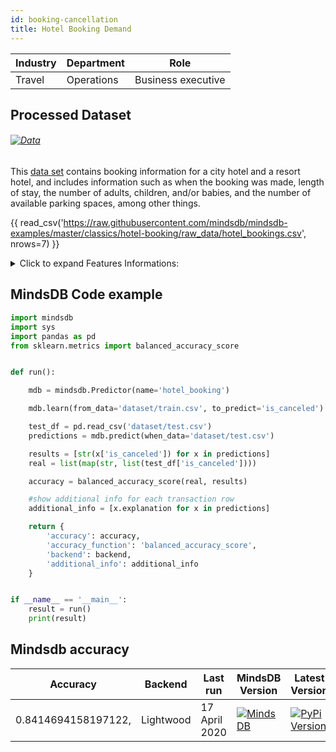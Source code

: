```yaml
---
id: booking-cancellation
title: Hotel Booking Demand 
---
```


| Industry       | Department | Role               |
|----------------|------------|--------------------|
| Travel | Operations | Business executive |

## Processed Dataset 

###### [![Data](https://img.shields.io/badge/GET--DATA-HotelBooking-green)](https://github.com/mindsdb/mindsdb-examples/tree/master/classics/hotel-booking/dataset)

This [data set](https://www.kaggle.com/jessemostipak/hotel-booking-demand) contains booking information for a city hotel and a resort hotel, and includes information such as when the booking was made, length of stay, the number of adults, children, and/or babies, and the number of available parking spaces, among other things.

{{ read_csv('https://raw.githubusercontent.com/mindsdb/mindsdb-examples/master/classics/hotel-booking/raw_data/hotel_bookings.csv', nrows=7) }}


<details>
  <summary>Click to expand Features Informations:</summary>

```
1. hotel Hotel (H1 = Resort Hotel or H2 = City Hotel)
2. is_canceled Value indicating if the booking was canceled (1) or not (0)
lead_timeNumber of days that elapsed between the entering date of the booking into the PMS and the arrival date
3. arrival_date_year Year of arrival date
4. arrival_date_month Month of arrival date
5. arrival_date_week_number Week number of year for arrival date
6. arrival_date_day_of_month Day of arrival date
7. stays_in_weekend_nights Number of weekend nights (Saturday or Sunday) the guest stayed or booked to stay at the hotel
8. stays_in_week_nightsNumber of week nights (Monday to Friday) the guest stayed or booked to stay at the hotel
9. adultsNumber of adults
10. childrenNumber of children
11. babiesNumber of babies
12. mealType of meal booked. Categories are presented in standard hospitality meal packages: Undefined/SC – no meal package; BB – Bed & Breakfast; HB – Half board (breakfast and one other meal – usually dinner); FB – Full board (breakfast, lunch and dinner)
13. countryCountry of origin. Categories are represented in the ISO 3155–3:2013 format
14. market_segment Market segment designation. In categories, the term “TA” means “Travel Agents” and “TO” means “Tour Operators”
15. distribution_channel Booking distribution channel. The term “TA” means “Travel Agents” and “TO” means “Tour Operators”
16. is_repeated_guestValue indicating if the booking name was from a repeated guest (1) or not (0)
17. previous_cancellationsNumber of previous bookings that were cancelled by the customer prior to the current booking
18. previous_bookings_not_canceledNumber of previous bookings not cancelled by the customer prior to the current booking
19. reserved_room_typeCode of room type reserved. Code is presented instead of designation for anonymity reasons.
20. assigned_room_type
Code for the type of room assigned to the booking. Sometimes the assigned room type differs from the reserved room type due to hotel operation reasons (e.g. overbooking) or by customer request. Code is presented instead of designation for anonymity reasons.
21. booking_changes Number of changes/amendments made to the booking from the moment the booking was entered on the PMS until the moment of check-in or cancellation
22. deposit_type Indication on if the customer made a deposit to guarantee the booking. This variable can assume three categories: No Deposit – no deposit was made; Non Refund – a deposit was made in the value of the total stay cost; Refundable – a deposit was made with a value under the total cost of stay.
23. agentID of the travel agency that made the booking
24. companyID of the company/entity that made the booking or responsible for paying the booking. ID is presented instead of designation for anonymity reasons
25. days_in_waiting_list Number of days the booking was in the waiting list before it was confirmed to the customer
26. customer_type Type of booking, assuming one of four categories:
Contract - when the booking has an allotment or other type of contract associated to it; Group – when the booking is associated to a group; Transient – when the booking is not part of a group or contract, and is not associated to other 
27. transient booking; Transient-party – when the booking is transient, but is associated to at least other transient booking
adrAverage Daily Rate as defined by dividing the sum of all lodging transactions by the total number of staying nights
28. required_car_parking_spaces Number of car parking spaces required by the customer
29. total_of_special_requests Number of special requests made by the customer (e.g. twin bed or high floor)
30. reservation_status Reservation last status, assuming one of three categories: Canceled – booking was canceled by the customer; Check-Out – customer has checked in but already departed; No-Show – customer did not check-in and did inform the hotel of the reason why
31. reservation_status_date Date at which the last status was set. This variable can be used in conjunction with the ReservationStatus to understand when was the booking canceled or when did the customer checked-out of the hotel
```

</details>

## MindsDB Code example
```python
import mindsdb
import sys
import pandas as pd
from sklearn.metrics import balanced_accuracy_score


def run():

    mdb = mindsdb.Predictor(name='hotel_booking')

    mdb.learn(from_data='dataset/train.csv', to_predict='is_canceled')

    test_df = pd.read_csv('dataset/test.csv')
    predictions = mdb.predict(when_data='dataset/test.csv')

    results = [str(x['is_canceled']) for x in predictions]
    real = list(map(str, list(test_df['is_canceled'])))

    accuracy = balanced_accuracy_score(real, results)

    #show additional info for each transaction row
    additional_info = [x.explanation for x in predictions]

    return {
        'accuracy': accuracy,
        'accuracy_function': 'balanced_accuracy_score',
        'backend': backend,
        'additional_info': additional_info
    }


if __name__ == '__main__':
    result = run()
    print(result)
```

## Mindsdb accuracy


| Accuracy  | Backend  | Last run | MindsDB Version | Latest Version|
|----------------|-------------------|----------------------|-----------------|--------------|
| 0.8414694158197122, | Lightwood | 17 April 2020 | [![MindsDB](https://img.shields.io/badge/pypi--package-1.16.1-green)](https://pypi.org/project/MindsDB/1.16.1/)|   <a href="https://pypi.org/project/MindsDB/"><img src="https://badge.fury.io/py/MindsDB.svg" alt="PyPi Version"></a>|

